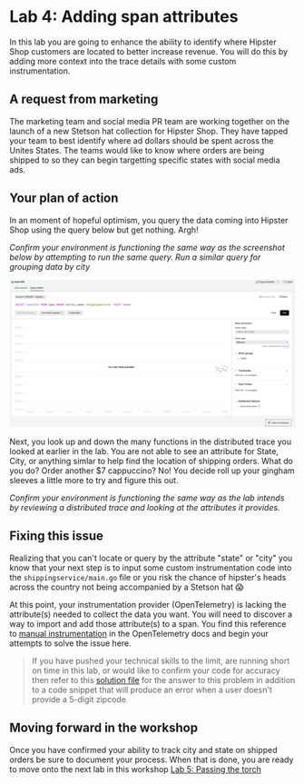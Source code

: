 # Lab 4: Adding span attributes

In this lab you are going to enhance the ability to identify where Hipster Shop customers are located to better increase revenue. You will do this by adding more context into the trace details with some custom instrumentation.

## A request from marketing
The marketing team and social media PR team are working together on the launch of a new Stetson hat collection for Hipster Shop. They have tapped your team to best identify where ad dollars should be spent across the Unites States. The teams would like to know where orders are being shipped to so they can begin targetting specific states with social media ads. 

## Your plan of action
In an moment of hopeful optimism, you query the data coming into Hipster Shop using the query below but get nothing. Argh!   

*Confirm your environment is functioning the same way  as the screenshot below by attempting to run the same query. Run a similar query for grouping data by city*

![Cursor_and_shippingservice___shippingservice___New_Relic_One.png](images/Cursor_and_shippingservice___shippingservice___New_Relic_One.png)

Next, you look up and down the many functions in the distributed trace you looked at earlier in the lab. You are not able to see an attribute for State, City, or anything simlar to help find the location of shipping orders. What do you do? Order another $7 cappuccino? No! You decide roll up your gingham sleeves a little more to try and figure this out.   

*Confirm your environment is functioning the same way as the lab intends by reviewing a distributed trace and looking at the attributes it provides.*

## Fixing this issue
Realizing that you can't locate or query by the attribute "state" or "city" you know that your next step is to input some custom instrumentation code into the `shippingservice/main.go` file or you risk the chance of hipster's heads across the country not being accompanied by a Stetson hat :scream: 

At this point, your instrumentation provider (OpenTelemetry) is lacking the attribute(s) needed to collect the data you want. You will need to discover a way to import and add those attribute(s) to a span. You find this reference to [manual instrumentation](https://opentelemetry.io/docs/instrumentation/go/manual/) in the OpenTelemetry docs and begin your attempts to solve the issue here. 

> If you have pushed your technical skills to the limit, are running short on time in this lab, or would like to confirm your code for accuracy then refer to this [solution file](release/shippingservice-AFTER.go) for the answer to this problem in addition to a code snippet that will produce an error when a user doesn't provide a 5-digit zipcode

## Moving forward in the workshop
Once you have confirmed your ability to track city and state on shipped orders be sure to document your process. When that is done, you are ready to move onto the next lab in this workshop [Lab 5: Passing the torch](lab_5-passing-the-torch.md)